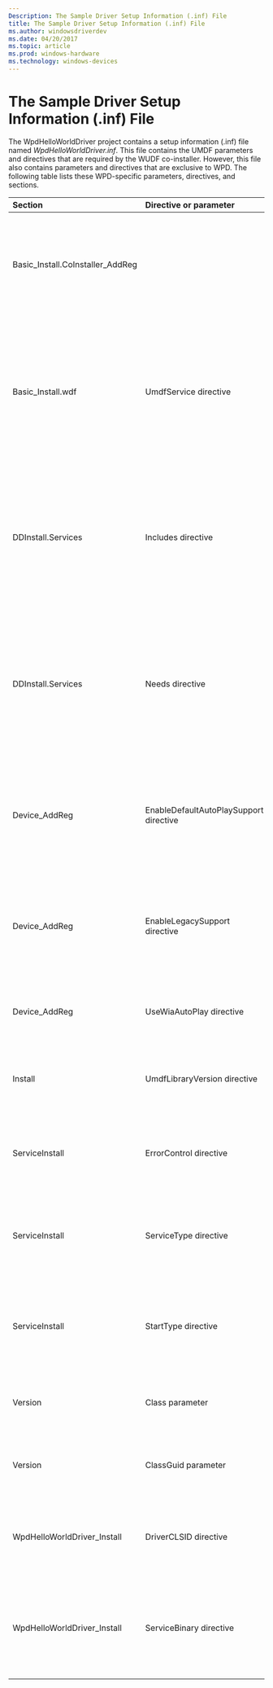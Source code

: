```yaml
---
Description: The Sample Driver Setup Information (.inf) File
title: The Sample Driver Setup Information (.inf) File
ms.author: windowsdriverdev
ms.date: 04/20/2017
ms.topic: article
ms.prod: windows-hardware
ms.technology: windows-devices
---
```


# The Sample Driver Setup Information (.inf) File


The WpdHelloWorldDriver project contains a setup information (.inf) file named *WpdHelloWorldDriver.inf*. This file contains the UMDF parameters and directives that are required by the WUDF co-installer. However, this file also contains parameters and directives that are exclusive to WPD. The following table lists these WPD-specific parameters, directives, and sections.

<table>
<colgroup>
<col width="33%" />
<col width="33%" />
<col width="33%" />
</colgroup>
<thead>
<tr class="header">
<th align="left">Section</th>
<th align="left">Directive or parameter</th>
<th align="left">Description</th>
</tr>
</thead>
<tbody>
<tr class="odd">
<td align="left">Basic_Install.CoInstaller_AddReg</td>
<td align="left"></td>
<td align="left">This section is required.
<ul>
<li><em>WudfCoInstaller.dll</em> must be listed as a co-installer.</li>
<li>The reg root must be &quot;HKR&quot;.</li>
<li>The type must be 0x10000.</li>
<li>The registry directive must be present.</li>
</ul>
<p>Example: <code>[Basic_Install.CoInstallers_AddReg]</code></p>
<p><code>HKR,,CoInstallers32,0x00010000,&quot;WUDFCoInstaller.dll&quot;</code></p></td>
</tr>
 <tr class="even">
<td align="left">Basic_Install.wdf</td>
<td align="left">UmdfService directive</td>
<td align="left">This directive is required.
<ul>
<li>This directive is of the form: &quot;UmdfService=ServiceName, ServiceInstallSection&quot;.</li>
<li>The referenced section (&quot;ServiceInstallSection&quot;) must exist.</li>
<li>The specified service name (&quot;ServiceName&quot;) must be used by the UmdfServiceOrder directive.</li>
</ul>
<p>Example: <code>[Basic_Install.Wdf]</code></p>
<p><code>UmdfService=WpdHelloWorldDriver, WpdHelloWorldDriver_Install</code></p>
<p><code>UmdfServiceOrder=WpdHelloWorldDriver</code></p></td>
</tr>
<tr class="odd">
<td align="left">DDInstall.Services</td>
<td align="left">Includes directive</td>
<td align="left">This directive is required if the driver reuses the MTP class driver components. Otherwise, it should not appear.
<p>The necessary system files must be referenced by using the appropriate Includes or Needs directives. (These files are <em>WpdMtpDr.dll</em>, <em>WpdMtp.dll</em>, <em>WpdMtpUs.dll</em>, <em>WpdConns.dll</em> (for Windows Vista), and either <em>WpdUsb.sys</em> (for Windows Vista) or <em>WinUsb.sys</em> (for Windows 7 and later)). The necessary service files must also be referenced. (The single service file that requires reference is <em>WpdUsb.sys</em> (for Windows Vista) or <em>WinUSB.sys</em> (for Windows 7 and later).)</p></td>
</tr>
<tr class="even">
<td align="left">DDInstall.Services</td>
<td align="left">Needs directive</td>
<td align="left">This directive is required if the driver reuses the MTP class driver components. Otherwise, it should not appear.
<p>The necessary system files must be referenced by using the appropriate Includes or Needs directives. (These files are: <em>WpdMtpDr.dll</em>, <em>WpdMtp.dll,WpdMtpUs.dll</em>, <em>WpdConns.dll</em> (for Windows Vista), and either <em>WpdUsb.sys</em> (for Windows Vista) or <em>WinUsb.sys</em> (for Windows 7 and later)). The necessary service files must also be referenced. (The single service file that requires reference is <em>WpdUsb.sys</em> (for Windows Vista) or <em>WinUSB.sys</em> (for Windows 7 and later).)</p></td>
</tr>
<tr class="odd">
<td align="left">Device_AddReg</td>
<td align="left">EnableDefaultAutoPlaySupport directive</td>
<td align="left">This directive is required.
<ul>
<li>The reg root must be &quot;HKR&quot;.</li>
<li>The type must be 0x10001.</li>
<li>A valid value (0 or 1) must be set.</li>
</ul>
<p>Example:</p>
<p><code>[Device_AddReg]</code></p>
<p><code>HKR,,&quot;EnableDefaultAutoPlaySupport&quot;,0x10001,1</code></p></td>
</tr>
<tr class="even">
<td align="left">Device_AddReg</td>
<td align="left">EnableLegacySupport directive</td>
<td align="left">This directive is required.
<ul>
<li>The reg root must be &quot;HKR&quot;.</li>
<li>The type must be 0x10001.</li>
<li>A valid value (0, 1, 2, or 3) must be set.</li>
</ul>
<p>Example:</p>
<p><code>[Device_AddReg]</code></p>
<p><code>HKR,,&quot;EnableLegacySupport&quot;,0x10001,1</code></p></td>
</tr>
<tr class="odd">
<td align="left">Device_AddReg</td>
<td align="left">UseWiaAutoPlay directive</td>
<td align="left">This directive is optional.
<ul>
<li>The reg root must be &quot;HKR&quot;.</li>
<li>The type must be 0x10001.</li>
<li>A valid value (0 or 1) must be set.</li>
</ul></td>
</tr>
<tr class="even">
<td align="left">Install</td>
<td align="left">UmdfLibraryVersion directive</td>
<td align="left">This directive is required.
<p>This directive must be of the form: n.n.n</p>
<p>Example: <code>[WpdHelloWorldDriver_Install]</code></p>
<p><code>UmdfLibraryVersion=1.0.0</code></p></td>
</tr>
<tr class="odd">
<td align="left">ServiceInstall</td>
<td align="left">ErrorControl directive</td>
<td align="left">This directive is required.
<p>This directive must specify a value of 1.</p>
<p>Example: <code>[WUDFRD_ServiceInstall]</code></p>
<p><code>ErrorControl=1</code></p></td>
</tr>
<tr class="even">
<td align="left">ServiceInstall</td>
<td align="left">ServiceType directive</td>
<td align="left">This directive is required.
<p>This directive must specify a value of 1.</p>
<p>Example:</p>
<p><code>[WUDFRD_ServiceInstall]</code></p>
<p><code>ServiceType=1</code></p></td>
</tr>
<tr class="odd">
<td align="left">ServiceInstall</td>
<td align="left">StartType directive</td>
<td align="left">This directive is required.
<p>This directive must specify a value of 3.</p>
<p>Example:</p>
<p><code>[WUDFRD_ServiceInstall]</code></p>
<p><code>StartType=3</code></p></td>
</tr>
<tr class="even">
<td align="left">Version</td>
<td align="left">Class parameter</td>
<td align="left">This parameter is required. Must be set to &quot;WPD&quot;.
<p>Example:</p>
<pre space="preserve"><code>[Version]
Class=WPD</code></pre></td>
</tr>
<tr class="odd">
<td align="left">Version</td>
<td align="left">ClassGuid parameter</td>
<td align="left">This parameter is required. Must be set to a valid GUID.
<p>Example:</p>
<pre space="preserve"><code>[Version]
ClassGuid={EEC5AD98-8080-425f-922A-DABF3DE3F69A}</code></pre></td>
</tr>
<tr class="even">
<td align="left">WpdHelloWorldDriver_Install</td>
<td align="left">DriverCLSID directive</td>
<td align="left">This directive is required.
<p>This directive must specify a well-formed GUID.</p>
<p>Example:</p>
<pre space="preserve"><code>[WpdHelloWorldDriver_Install]
DriverCLSID=&quot;{EC7445EE-BC00-4CED-AFE7-A52849F10239}&quot;</code></pre></td>
</tr>
<tr class="odd">
<td align="left">WpdHelloWorldDriver_Install</td>
<td align="left">ServiceBinary directive</td>
<td align="left">This directive is required.
<p>This directive must specify a path of the form: &quot;%12%\wudfrd.sys&quot;</p>
<p>Example:</p>
<p><code>[WUDFRD_ServiceInstall]</code></p>
<p><code>ServiceBinary=%12%\WUDFRd.sys</code></p></td>
</tr>
</tbody>
</table>

 

 

 




